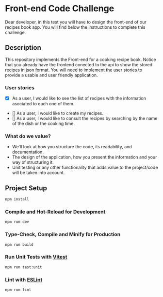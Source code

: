 # Front-end Code Challenge

Dear developer, in this test you will have to design the front-end of our recipes book app. You will find below the instructions to complete this challenge.

## Description

This repository implements the Front-end for a cooking recipe book. Notice that you already have the frontend conected to the api to show the stored recipes in json format.
You will need to implement the user stories to provide a usable and user friendly application.

### User stories

- [X]  As a user, I would like to see the list of recipes with the information asociated to each one of them.
- []  As a user, I would like to create my recipes.
- []  As a user, I would like to consult the recipes by searching by the name of the dish or the cooking time.

### What do we value?

- We'll look at how you structure the code, its readability, and documentation.
- The design of the application, how you present the information and your way of structuring it.
- Unit testing or any other functionality that adds value to the project/code will be taken into account.

## Project Setup

```sh
npm install
```

### Compile and Hot-Reload for Development

```sh
npm run dev
```

### Type-Check, Compile and Minify for Production

```sh
npm run build
```

### Run Unit Tests with [Vitest](https://vitest.dev/)

```sh
npm run test:unit
```

### Lint with [ESLint](https://eslint.org/)

```sh
npm run lint
```
